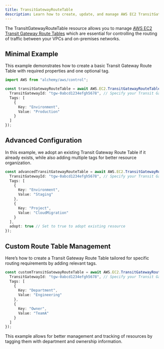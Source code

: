 ```yaml
---
title: TransitGatewayRouteTable
description: Learn how to create, update, and manage AWS EC2 TransitGatewayRouteTables using Alchemy Cloud Control.
---
```


The TransitGatewayRouteTable resource allows you to manage [AWS EC2 Transit Gateway Route Tables](https://docs.aws.amazon.com/ec2/latest/userguide/) which are essential for controlling the routing of traffic between your VPCs and on-premises networks.

## Minimal Example

This example demonstrates how to create a basic Transit Gateway Route Table with required properties and one optional tag.

```ts
import AWS from "alchemy/aws/control";

const transitGatewayRouteTable = await AWS.EC2.TransitGatewayRouteTable("myTransitGatewayRouteTable", {
  TransitGatewayId: "tgw-0abcd1234efgh5678", // Specify your Transit Gateway ID
  Tags: [
    {
      Key: "Environment",
      Value: "Production"
    }
  ]
});
```

## Advanced Configuration

In this example, we adopt an existing Transit Gateway Route Table if it already exists, while also adding multiple tags for better resource organization.

```ts
const advancedTransitGatewayRouteTable = await AWS.EC2.TransitGatewayRouteTable("advancedTransitGatewayRouteTable", {
  TransitGatewayId: "tgw-0abcd1234efgh5678", // Specify your Transit Gateway ID
  Tags: [
    {
      Key: "Environment",
      Value: "Staging"
    },
    {
      Key: "Project",
      Value: "CloudMigration"
    }
  ],
  adopt: true // Set to true to adopt existing resource
});
```

## Custom Route Table Management

Here’s how to create a Transit Gateway Route Table tailored for specific routing requirements by adding relevant tags.

```ts
const customTransitGatewayRouteTable = await AWS.EC2.TransitGatewayRouteTable("customTransitGatewayRouteTable", {
  TransitGatewayId: "tgw-0abcd1234efgh5678", // Specify your Transit Gateway ID
  Tags: [
    {
      Key: "Department",
      Value: "Engineering"
    },
    {
      Key: "Owner",
      Value: "TeamA"
    }
  ]
});
```

This example allows for better management and tracking of resources by tagging them with department and ownership information.